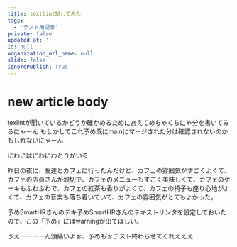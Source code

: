 ```yaml
---
title: textlint試してみた
tags:
  - 'テスト用記事'
private: false
updated_at: ''
id: null
organization_url_name: null
slide: false
ignorePublish: True
---
```

# new article body

texlintが聞いているかどうか確かめるためにあえてめちゃくちにゃ分を書いてみるにゃーん
もしかしてこれ予め既にmainにマージされた分は確認されないのかもしれないにゃーん

にわにはにわにわとりがいる

昨日の夜に、友達とカフェに行ったんだけど、カフェの雰囲気がすごくよくて、カフェの店員さんが親切で、カフェのメニューもすごく美味しくて、カフェのケーキもふわふわで、カフェの紅茶も香りがよくて、カフェの椅子も座り心地がよくて、カフェの音楽も落ち着いていて、カフェの雰囲気がとてもよかった。

予めSmartHRさんのテキ予めSmartHRさんのテキストリンタを設定しておいたので、この「予め」にはwarningが出てほしい。 


うえーーーーん頭痛いよぉ、予めもぉテスト終わらせてくれえええ
